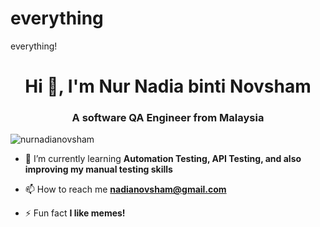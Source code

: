 # everything
everything!
<h1 align="center">Hi 👋, I'm Nur Nadia binti Novsham</h1>
<h3 align="center">A software QA Engineer from Malaysia</h3>

<p align="left"> <img src="https://komarev.com/ghpvc/?username=nurnadianovsham&label=Profile%20views&color=0e75b6&style=flat" alt="nurnadianovsham" /> </p>

- 🌱 I’m currently learning **Automation Testing, API Testing, and also improving my manual testing skills**

- 📫 How to reach me **nadianovsham@gmail.com**

- ⚡ Fun fact **I like memes!**

<p align="left">
</p>
